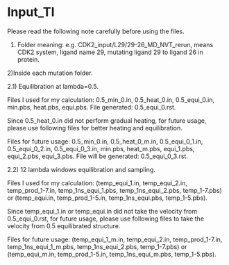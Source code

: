 # Input_TI
Please read the following note carefully before using the files.

1) Folder meaning:  e.g. CDK2_input/L29/29-26_MD_NVT_rerun, means CDK2 system, ligand name 29, mutating ligand 29 to ligand 26 in protein.

2)Inside each mutation folder. 

2.1) Equilibration at lambda=0.5. 

Files I used for my calculation: 0.5_min_0.in, 0.5_heat_0.in, 0.5_equi_0.in, min.pbs, heat.pbs, equi.pbs. File generated: 0.5_equi_0.rst.

Since 0.5_heat_0.in did not perform gradual heating, for future usage, please use following files for better heating and equilibration.

Files for future usage: 0.5_min_0.in, 0.5_heat_0_m.in, 0.5_equi_0_1.in, 0.5_equi_0_2.in, 0.5_equi_0_3.in, min.pbs, heat_m.pbs, equi_1.pbs, equi_2.pbs, equi_3.pbs. File will be generated: 0.5_equi_0_3.rst.

2.2) 12 lambda windows equilibration and sampling.

Files I used for my calculation: (temp_equi_1.in, temp_equi_2.in, temp_prod_1-7.in, temp_1ns_equi_1.pbs, temp_1ns_equi_2.pbs, temp_1-7.pbs)  or (temp_equi.in, temp_prod_1-5.in, temp_1ns_equi.pbs, temp_1-5.pbs).

Since temp_equi_1.in or temp_equi.in did not take the velocity from 0.5_equi_0.rst, for future usage, please use following files to take the velocity from 0.5 equilibrated structure.

Files for future usage: (temp_equi_1_m.in, temp_equi_2.in, temp_prod_1-7.in, temp_1ns_equi_1_m.pbs, temp_1ns_equi_2.pbs, temp_1-7.pbs)  or (temp_equi_m.in, temp_prod_1-5.in, temp_1ns_equi_m.pbs, temp_1-5.pbs).


